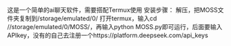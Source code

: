 这是一个简单的ai聊天软件，需要搭配Termux使用
安装步骤：
解压，把MOSS文件夹复制到/storage/emulated/0/
打开termux，输入cd //storage/emulated/0/MOSS/，再输入python MOSS.py即可运行，后面要输入APIkey，没有的自己去注册一个https://platform.deepseek.com/api_keys
